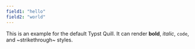 ```yaml
---
field1: "hello"
field2: "world"
---
```


This is an example for the default Typst Quill. It can render **bold**, _italic_, `code`, and ~strikethrough~ styles.